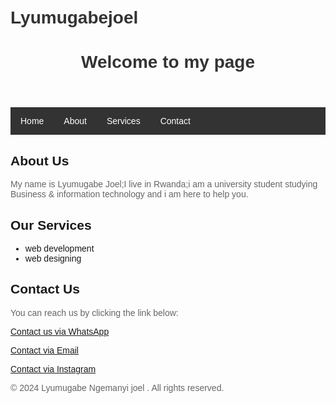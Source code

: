 # Lyumugabejoel
<!DOCTYPE html>
<html>
<head>
  <title>Your Website Title</title>
  <style>
    /* CSS styles for my website */
    body {
      font-family: Arial, sans-serif;
      margin: 0;
      padding: 20px;
    }
    h1 {
      color: #333;
    }
    p {
      color: #666;
    }
    .container {
      max-width: 800px;
      margin: 0 auto;
    }
    nav ul {
      list-style-type: none;
      margin: 0;
      padding: 0;
      overflow: hidden;
      background-color: #333;
    }
    nav li {
      float: left;
    }
    nav li a {
      display: block;
      color: white;
      text-align: center;
      padding: 14px 16px;
      text-decoration: none;
    }
    nav li a:hover {
      background-color: #111;
    }
  </style>
</head>
<body>
  <div class="container">
    <header>
      <h1>Welcome to my page</h1>
    </header>
    <nav>
      <ul>
        <li><a href="#">Home</a></li>
        <li><a href="#">About</a></li>
        <li><a href="#">Services</a></li>
        <li><a href="https://wa.me/1234567890?text=I%20want%20to%20contact%20you">Contact</a></li>
      </ul>
    </nav>
    <main>
      <section>
        <h2>About Us</h2>
        <p>My name is Lyumugabe Joel;I live in Rwanda;i am a university student studying Business & information technology and i am here to help you.</p>
      </section>
      <section>
        <h2>Our Services</h2>
        <ul>
          <li>web development</li>
          <li>web designing</li>
        </ul>
      </section>
      <section>
        <h2>Contact Us</h2>
        <p>You can reach us by clicking the link below:</p>
        <p><a href="https://wa.me/+250730250487?text=I%20want%20to%20contact%20you">Contact us via WhatsApp</a></p>
        <p><a href="mailto:lyumugabejoel@gmail.com">Contact via Email</a></p>
        <p><a href="https://www.instagram.com/joel_ngmy/">Contact via Instagram</a></p>
      </section>
      </section>
    </main>
    <footer>
      <p>&copy; 2024 Lyumugabe Ngemanyi joel . All rights reserved.</p>
    </footer>

    
  </div>
</body>
</html>
